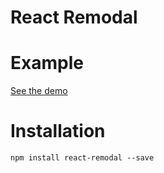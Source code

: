 # React Remodal

# Example

[See the demo](http://tomgrooffer.github.io/react-remodal)

# Installation

```shell
npm install react-remodal --save
```
